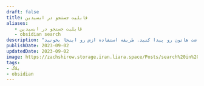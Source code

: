 ```yaml
---
draft: false
title: قابلیت جستجو در ابسیدین
aliases:
   - قابلیت جستجو در ابسیدین
   - obsidian search
description: "ابسیدین یکی از بهترین ابزار های جستجو رو داره تا بتونید تر کمترین زمان یادداشت هاتون رو پیدا کنید. طریقه استفاده ازش رو اینجا بخونید."
publishDate: 2023-09-02
updatedDate: 2023-09-02
image: https://zachshirow.storage.iran.liara.space/Posts/search%20in%20obsidian.jpg
tags: 
- بلاگ
- obsidian
---
```




